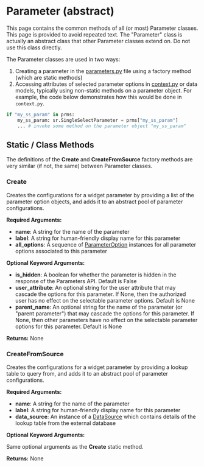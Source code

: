 # Parameter (abstract)

This page contains the common methods of all (or most) Parameter classes. This page is provided to avoid repeated text. The "Parameter" class is actually an abstract class that other Parameter classes extend on. Do not use this class directly.

The Parameter classes are used in two ways:
1. Creating a parameter in the [parameters.py](../../topics/parameters) file using a factory method (which are static methods)
2. Accessing attributes of selected parameter options in [context.py](../../topics/context) or data models, typically using non-static methods on a parameter object. For example, the code below demonstrates how this would be done in `context.py`.

```python
if "my_ss_param" in prms:
    my_ss_param: sr.SingleSelectParameter = prms["my_ss_param"]
    ... # invoke some method on the parameter object "my_ss_param"
```

## Static / Class Methods

The definitions of the **Create** and **CreateFromSource** factory methods are very similar (if not, the same) between Parameter classes.

### Create

Creates the configurations for a widget parameter by providing a list of the parameter option objects, and adds it to an abstract pool of parameter configurations.

**Required Arguments:**

- **name**: A string for the name of the parameter
- **label**: A string for human-friendly display name for this parameter
- **all_options**: A sequence of [ParameterOption](../parameter_options/ParameterOption) instances for all parameter options associated to this parameter

**Optional Keyword Arguments:**

- **is_hidden**: A boolean for whether the parameter is hidden in the response of the Parameters API. Default is False
- **user_attribute**: An optional string for the user attribute that may cascade the options for this parameter. If None, then the authorized user has no effect on the selectable parameter options. Default is None
- **parent_name**: An optional string for the name of the parameter (or "parent parameter") that may cascade the options for this parameter. If None, then other parameters have no effect on the selectable parameter options for this parameter. Default is None

**Returns:** None

### CreateFromSource

Creates the configurations for a widget parameter by providing a lookup table to query from, and adds it to an abstract pool of parameter configurations.

**Required Arguments:**

- **name**: A string for the name of the parameter
- **label**: A string for human-friendly display name for this parameter
- **data_source**: An instance of a [DataSource](../data_sources/DataSource) which contains details of the lookup table from the external database

**Optional Keyword Arguments:**

Same optional arguments as the **Create** static method.

**Returns:** None
